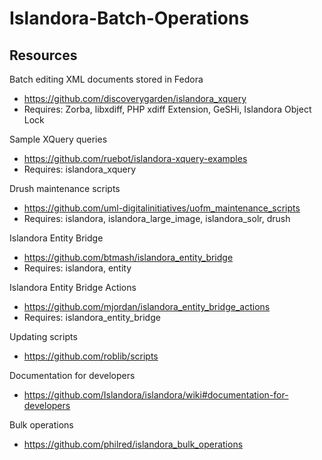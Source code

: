 # Islandora-Batch-Operations

## Resources

Batch editing XML documents stored in Fedora
- https://github.com/discoverygarden/islandora_xquery
- Requires: Zorba, libxdiff, PHP xdiff Extension, GeSHi, Islandora Object Lock

Sample XQuery queries
- https://github.com/ruebot/islandora-xquery-examples
- Requires: islandora_xquery

Drush maintenance scripts
- https://github.com/uml-digitalinitiatives/uofm_maintenance_scripts
- Requires: islandora, islandora_large_image, islandora_solr, drush

Islandora Entity Bridge
- https://github.com/btmash/islandora_entity_bridge
- Requires: islandora, entity

Islandora Entity Bridge Actions
- https://github.com/mjordan/islandora_entity_bridge_actions
- Requires: islandora_entity_bridge

Updating scripts
- https://github.com/roblib/scripts

Documentation for developers
- https://github.com/Islandora/islandora/wiki#documentation-for-developers

Bulk operations
- https://github.com/philred/islandora_bulk_operations
